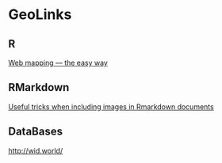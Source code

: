 # GeoLinks

## R  
[Web mapping — the easy way](http://pierreroudier.github.io/teaching/20170626-Pedometrics/20170626-web-vis.html)  

## RMarkdown

[Useful tricks when including images in Rmarkdown documents](http://blog.revolutionanalytics.com/2017/06/rmarkdown-tricks.html)  

## DataBases
http://wid.world/

